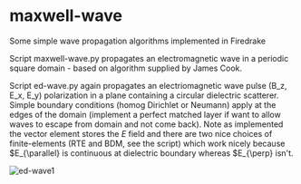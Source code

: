 # maxwell-wave
Some simple wave propagation algorithms implemented in Firedrake

Script maxwell-wave.py propagates an electromagnetic wave in a periodic square domain - based on algorithm supplied by James Cook.

Script ed-wave.py again propagates an electriomagnetic wave pulse (B_z, E_x, E_y) polarization in a plane containing a circular dielectric scatterer.  Simple boundary conditions (homog Dirichlet or Neumann) apply at the edges of the domain (implement a perfect matched layer if want to allow waves to escape from domain and not come back).  Note as implemented the vector element stores the $E$ field and there are two nice choices of finite-elements (RTE and BDM, see the script) which work nicely because $E_{\parallel} is continuous at dielectric boundary whereas $E_{\perp} isn't.

![ed-wave1](png/ed-wave1.png "Magnetic component of the wave during scattering - generated by ed-wave.")
